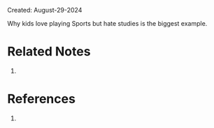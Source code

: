 Created: August-29-2024

Why kids love playing Sports but hate studies is the biggest example.

# Related Notes

1. 
# References

1. 